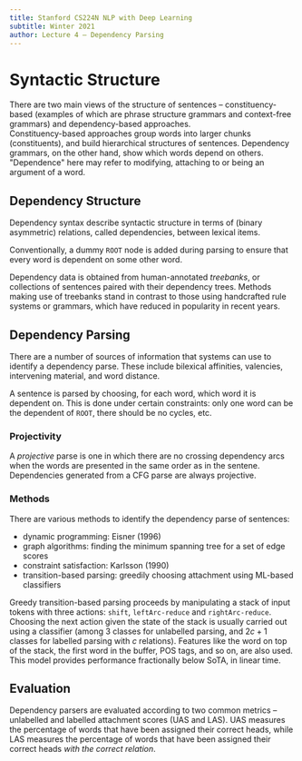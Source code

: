 ```yaml
---
title: Stanford CS224N NLP with Deep Learning
subtitle: Winter 2021
author: Lecture 4 – Dependency Parsing
---
```


# Syntactic Structure
There are two main views of the structure of sentences – constituency-based (examples of which are phrase structure grammars and context-free grammars) and dependency-based approaches.  
Constituency-based approaches group words into larger chunks (constituents), and build hierarchical structures of sentences. Dependency grammars, on the other hand, show which words depend on others. "Dependence" here may refer to modifying, attaching to or being an argument of a word.

## Dependency Structure
Dependency syntax describe syntactic structure in terms of (binary asymmetric) relations, called dependencies, between lexical items.

Conventionally, a dummy `ROOT` node is added during parsing to ensure that every word is dependent on some other word.

Dependency data is obtained from human-annotated *treebanks*, or collections of sentences paired with their dependency trees. Methods making use of treebanks stand in contrast to those using handcrafted rule systems or grammars, which have reduced in popularity in recent years.

## Dependency Parsing
There are a number of sources of information that systems can use to identify a dependency parse. These include bilexical affinities, valencies, intervening material, and word distance.

A sentence is parsed by choosing, for each word, which word it is dependent on. This is done under certain constraints: only one word can be the dependent of `ROOT`, there should be no cycles, etc.

### Projectivity
A *projective* parse is one in which there are no crossing dependency arcs when the words are presented in the same order as in the sentene. Dependencies generated from a CFG parse are always projective.

### Methods
There are various methods to identify the dependency parse of sentences:

* dynamic programming: Eisner (1996)
* graph algorithms: finding the minimum spanning tree for a set of edge scores
* constraint satisfaction: Karlsson (1990)
* transition-based parsing: greedily choosing attachment using ML-based classifiers

Greedy transition-based parsing proceeds by manipulating a stack of input tokens with three actions: `shift`, `leftArc-reduce` and `rightArc-reduce`.  
Choosing the next action given the state of the stack is usually carried out using a classifier (among 3 classes for unlabelled parsing, and $2c+1$ classes for labelled parsing with $c$ relations). Features like the word on top of the stack, the first word in the buffer, POS tags, and so on, are also used.  
This model provides performance fractionally below SoTA, in linear time.

## Evaluation
Dependency parsers are evaluated according to two common metrics – unlabelled and labelled attachment scores (UAS and LAS). UAS measures the percentage of words that have been assigned their correct heads, while LAS measures the percentage of words that have been assigned their correct heads *with the correct relation*.